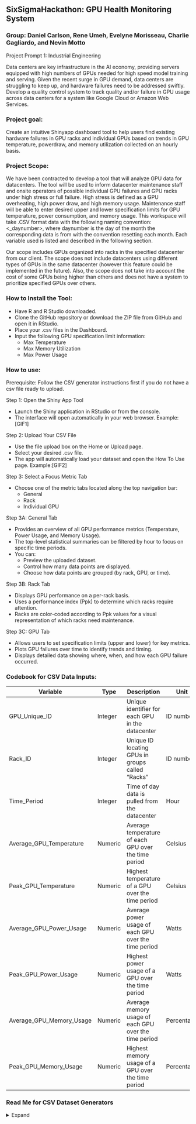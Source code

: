 ## SixSigmaHackathon: GPU Health Monitoring System
### Group: Daniel Carlson, Rene Umeh, Evelyne Morisseau, Charlie Gagliardo, and Nevin Motto

Project Prompt 1: Industrial Engineering

Data centers are key infrastructure in the AI economy, providing servers equipped with high numbers of GPUs needed for high speed model training and serving. Given the recent surge in GPU demand, data centers are struggling to keep up, and hardware failures need to be addressed swiftly. Develop a quality control system to track quality and/or failure in GPU usage across data centers for a system like Google Cloud or Amazon Web Services.

### Project goal:

Create an intuitive Shinyapp dashboard tool to help users find existing hardware failures in GPU racks and individual GPUs based on trends in GPU temperature, powerdraw, and memory utilization collected on an hourly basis.

### Project Scope:

We have been contracted to develop a tool that will analyze GPU data for datacenters. The tool will be used to inform datacenter maintenance staff and onsite operators of possible individual GPU failures and GPU racks under high stress or full failure. High stress is defined as a GPU overheating, high power draw, and high memory usage. Maintenance staff will be able to enter desired upper and lower specification limits for GPU temperature, power consumption, and memory usage. This workspace will take .CSV format data with the following naming convention: <_daynumber>, where daynumber is the day of the month the corresponding data is from with the convention resetting each month. Each variable used is listed and described in the following section. 

Our scope includes GPUs organized into racks in the specified datacenter from our client. The scope does not include datacenters using different types of GPUs in the same datacenter (however this feature could be implemented in the future). Also, the scope does not take into account the cost of some GPUs being higher than others and does not have a system to prioritize specified GPUs over others. 

### How to Install the Tool:

- Have R and R Studio downloaded.
- Clone the GitHub repository or download the ZIP file from GitHub and open it in RStudio.
- Place your .csv files in the Dashboard.
- Input the following GPU specification limit information:
  - Max Temperature
  - Max Memory Utilization
  - Max Power Usage

### How to use:  

Prerequisite: Follow the CSV generator instructions first if you do not have a csv file ready to upload.

Step 1: Open the Shiny App Tool
- Launch the Shiny application in RStudio or from the console.
- The interface will open automatically in your web browser.
Example: [GIF1]


Step 2: Upload Your CSV File
- Use the file upload box on the Home or Upload page.
- Select your desired .csv file.
- The app will automatically load your dataset and open the How To Use page.
Example:[GIF2]

Step 3: Select a Focus Metric Tab
- Choose one of the metric tabs located along the top navigation bar:
  - General
  - Rack
  - Individual GPU

Step 3A: General Tab
- Provides an overview of all GPU performance metrics (Temperature, Power Usage, and Memory Usage).
- The top-level statistical summaries can be filtered by hour to focus on specific time periods.
- You can:
  - Preview the uploaded dataset.
  - Control how many data points are displayed.
  - Choose how data points are grouped (by rack, GPU, or time).

Step 3B: Rack Tab
- Displays GPU performance on a per-rack basis.
- Uses a performance index (Ppk) to determine which racks require attention.
- Racks are color-coded according to Ppk values for a visual representation of which racks need maintenance.

Step 3C: GPU Tab
- Allows users to set specification limits (upper and lower) for key metrics.
- Plots GPU failures over time to identify trends and timing.
- Displays detailed data showing where, when, and how each GPU failure occurred.

### Codebook for CSV Data Inputs:

| Variable                    | Type     | Description                                               | Unit        |
|-----------------------------|----------|-----------------------------------------------------------|-------------|
| GPU_Unique_ID              | Integer  | Unique identifier for each GPU in the datacenter          | ID number   |
| Rack_ID                    | Integer  | Unique ID locating GPUs in groups called “Racks”          | ID number   |
| Time_Period                | Integer  | Time of day data is pulled from the datacenter            | Hour        |
| Average_GPU_Temperature    | Numeric  | Average temperature of each GPU over the time period      | Celsius     |
| Peak_GPU_Temperature       | Numeric  | Highest temperature of a GPU over the time period         | Celsius     |
| Average_GPU_Power_Usage    | Numeric  | Average power usage of each GPU over the time period      | Watts       |
| Peak_GPU_Power_Usage       | Numeric  | Highest power usage of a GPU over the time period         | Watts       |
| Average_GPU_Memory_Usage   | Numeric  | Average memory usage of each GPU over the time period     | Percentage  |
| Peak_GPU_Memory_Usage      | Numeric  | Highest memory usage of a GPU over the time period        | Percentage  |


### Read Me for CSV Dataset Generators
<details> 
<summary>Expand</summary>
  
#### General Overview/Purpose:
There are three CSV Dataset Generators, each designed to simulate different GPU failure scenarios in a datacenter environment:

dataset_generator_no_GPU_failure.R
- All GPUs and racks are running at optimal, safe metrics.
- Represents a fully healthy datacenter with no hardware issues.

dataset_generator_with_errors.R
- Most GPUs operate at normal levels.
- A specified percentage of GPUs (default 30%) run near failure thresholds of overheating, high power draw, or high memory utilization.
- Simulates a datacenter with some GPUs under high stress requiring immediate maintenance or monitoring.

dataset_generator_with_dead_GPUs.R
- Most GPUs are healthy.
- A specified number of GPUs (default 3) are completely dead or shut down (no power draw or memory usage).
- Another specified percentage (default 30%) of GPUs are close to failure but still operational.
-Simulates a datacenter containing:
  -Healthy GPUs running safely,
  -Dead GPUs that need replacement, and
  -High-stress GPUs requiring maintenance intervention.

#### How to Install: 
- Download the .csv generator files from the GitHub repository.
- Run in R or RStudio.

#### How to use .csv Generator:
- Open the .csv generator code that you just installed .
- With in the generator code modify the sections labelled with comments. The following can be changed:
  - The number of racks, GPUs, and time period
  - (If using a generator that adds GPUs close to failure or dead) The percentage of GPUs that will be close to fail and the number of GPUs that will be dead.
  - The filename of the outputted csv file (recommended to change per run so as to not overwrite any csv files accidentally) & the file directory for where you wish to store the csv files in your computer.
- Once you are happy with the specifications that you have chosen, run the code! 

#### Dataset Notes:
For our generated simulated datasets we used the following inputs:
 - Number of Racks: 10
 - GPUs per Rack: 5
 - Time Periods: 24 (24 hour day, so data is collected per hour)
 - Total Data Points: 1200
 - Temperature Range: 30 ℃ to 90 ℃
</details>
